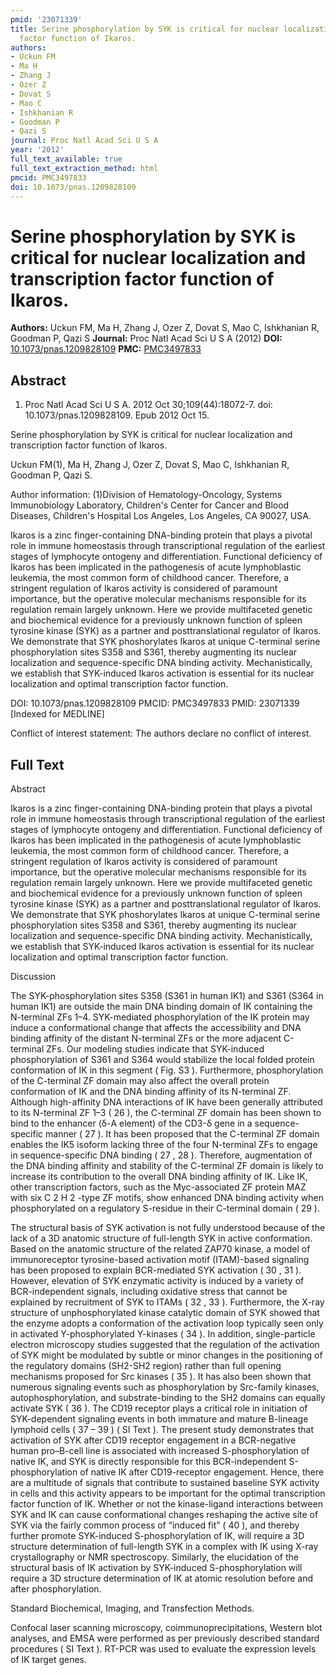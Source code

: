 ```yaml
---
pmid: '23071339'
title: Serine phosphorylation by SYK is critical for nuclear localization and transcription
  factor function of Ikaros.
authors:
- Uckun FM
- Ma H
- Zhang J
- Ozer Z
- Dovat S
- Mao C
- Ishkhanian R
- Goodman P
- Qazi S
journal: Proc Natl Acad Sci U S A
year: '2012'
full_text_available: true
full_text_extraction_method: html
pmcid: PMC3497833
doi: 10.1073/pnas.1209828109
---
```


# Serine phosphorylation by SYK is critical for nuclear localization and transcription factor function of Ikaros.
**Authors:** Uckun FM, Ma H, Zhang J, Ozer Z, Dovat S, Mao C, Ishkhanian R, Goodman P, Qazi S
**Journal:** Proc Natl Acad Sci U S A (2012)
**DOI:** [10.1073/pnas.1209828109](https://doi.org/10.1073/pnas.1209828109)
**PMC:** [PMC3497833](https://www.ncbi.nlm.nih.gov/pmc/articles/PMC3497833/)

## Abstract

1. Proc Natl Acad Sci U S A. 2012 Oct 30;109(44):18072-7. doi: 
10.1073/pnas.1209828109. Epub 2012 Oct 15.

Serine phosphorylation by SYK is critical for nuclear localization and 
transcription factor function of Ikaros.

Uckun FM(1), Ma H, Zhang J, Ozer Z, Dovat S, Mao C, Ishkhanian R, Goodman P, 
Qazi S.

Author information:
(1)Division of Hematology-Oncology, Systems Immunobiology Laboratory, Children's 
Center for Cancer and Blood Diseases, Children's Hospital Los Angeles, Los 
Angeles, CA 90027, USA.

Ikaros is a zinc finger-containing DNA-binding protein that plays a pivotal role 
in immune homeostasis through transcriptional regulation of the earliest stages 
of lymphocyte ontogeny and differentiation. Functional deficiency of Ikaros has 
been implicated in the pathogenesis of acute lymphoblastic leukemia, the most 
common form of childhood cancer. Therefore, a stringent regulation of Ikaros 
activity is considered of paramount importance, but the operative molecular 
mechanisms responsible for its regulation remain largely unknown. Here we 
provide multifaceted genetic and biochemical evidence for a previously unknown 
function of spleen tyrosine kinase (SYK) as a partner and posttranslational 
regulator of Ikaros. We demonstrate that SYK phoshorylates Ikaros at unique 
C-terminal serine phosphorylation sites S358 and S361, thereby augmenting its 
nuclear localization and sequence-specific DNA binding activity. 
Mechanistically, we establish that SYK-induced Ikaros activation is essential 
for its nuclear localization and optimal transcription factor function.

DOI: 10.1073/pnas.1209828109
PMCID: PMC3497833
PMID: 23071339 [Indexed for MEDLINE]

Conflict of interest statement: The authors declare no conflict of interest.

## Full Text

Abstract

Ikaros is a zinc finger-containing DNA-binding protein that plays a pivotal role in immune homeostasis through transcriptional regulation of the earliest stages of lymphocyte ontogeny and differentiation. Functional deficiency of Ikaros has been implicated in the pathogenesis of acute lymphoblastic leukemia, the most common form of childhood cancer. Therefore, a stringent regulation of Ikaros activity is considered of paramount importance, but the operative molecular mechanisms responsible for its regulation remain largely unknown. Here we provide multifaceted genetic and biochemical evidence for a previously unknown function of spleen tyrosine kinase (SYK) as a partner and posttranslational regulator of Ikaros. We demonstrate that SYK phoshorylates Ikaros at unique C-terminal serine phosphorylation sites S358 and S361, thereby augmenting its nuclear localization and sequence-specific DNA binding activity. Mechanistically, we establish that SYK-induced Ikaros activation is essential for its nuclear localization and optimal transcription factor function.

Discussion

The SYK-phosphorylation sites S358 (S361 in human IK1) and S361 (S364 in human IK1) are outside the main DNA binding domain of IK containing the N-terminal ZFs 1–4. SYK-mediated phosphorylation of the IK protein may induce a conformational change that affects the accessibility and DNA binding affinity of the distant N-terminal ZFs or the more adjacent C-terminal ZFs. Our modeling studies indicate that SYK-induced phosphorylation of S361 and S364 would stabilize the local folded protein conformation of IK in this segment ( Fig. S3 ). Furthermore, phosphorylation of the C-terminal ZF domain may also affect the overall protein conformation of IK and the DNA binding affinity of its N-terminal ZF. Although high-affinity DNA interactions of IK have been generally attributed to its N-terminal ZF 1–3 ( 26 ), the C-terminal ZF domain has been shown to bind to the enhancer (δ-A element) of the CD3-δ gene in a sequence-specific manner ( 27 ). It has been proposed that the C-terminal ZF domain enables the IK5 isoform lacking three of the four N-terminal ZFs to engage in sequence-specific DNA binding ( 27 , 28 ). Therefore, augmentation of the DNA binding affinity and stability of the C-terminal ZF domain is likely to increase its contribution to the overall DNA binding affinity of IK. Like IK, other transcription factors, such as the Myc-associated ZF protein MAZ with six C 2 H 2 -type ZF motifs, show enhanced DNA binding activity when phosphorylated on a regulatory S-residue in their C-terminal domain ( 29 ).

The structural basis of SYK activation is not fully understood because of the lack of a 3D anatomic structure of full-length SYK in active conformation. Based on the anatomic structure of the related ZAP70 kinase, a model of immunoreceptor tyrosine-based activation motif (ITAM)-based signaling has been proposed to explain BCR-mediated SYK activation ( 30 , 31 ). However, elevation of SYK enzymatic activity is induced by a variety of BCR-independent signals, including oxidative stress that cannot be explained by recruitment of SYK to ITAMs ( 32 , 33 ). Furthermore, the X-ray structure of unphosphorylated kinase catalytic domain of SYK showed that the enzyme adopts a conformation of the activation loop typically seen only in activated Y-phosphorylated Y-kinases ( 34 ). In addition, single-particle electron microscopy studies suggested that the regulation of the activation of SYK might be modulated by subtle or minor changes in the positioning of the regulatory domains (SH2-SH2 region) rather than full opening mechanisms proposed for Src kinases ( 35 ). It has also been shown that numerous signaling events such as phosphorylation by Src-family kinases, autophosphorylation, and substrate-binding to the SH2 domains can equally activate SYK ( 36 ). The CD19 receptor plays a critical role in initiation of SYK-dependent signaling events in both immature and mature B-lineage lymphoid cells ( 37 – 39 ) ( SI Text ). The present study demonstrates that activation of SYK after CD19 receptor engagement in a BCR-negative human pro–B-cell line is associated with increased S-phosphorylation of native IK, and SYK is directly responsible for this BCR-independent S-phosphorylation of native IK after CD19-receptor engagement. Hence, there are a multitude of signals that contribute to sustained baseline SYK activity in cells and this activity appears to be important for the optimal transcription factor function of IK. Whether or not the kinase-ligand interactions between SYK and IK can cause conformational changes reshaping the active site of SYK via the fairly common process of “induced fit” ( 40 ), and thereby further promote SYK-induced S-phosphorylation of IK, will require a 3D structure determination of full-length SYK in a complex with IK using X-ray crystallography or NMR spectroscopy. Similarly, the elucidation of the structural basis of IK activation by SYK-induced S-phosphorylation will require a 3D structure determination of IK at atomic resolution before and after phosphorylation.

Standard Biochemical, Imaging, and Transfection Methods.

Confocal laser scanning microscopy, coimmunoprecipitations, Western blot analyses, and EMSA were performed as per previously described standard procedures ( SI Text ). RT-PCR was used to evaluate the expression levels of IK target genes.
